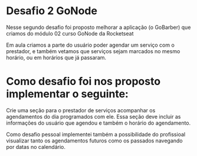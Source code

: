 
Desafio 2 GoNode
============

Nesse segundo desafio foi proposto melhorar a aplicação (o GoBarber) que criamos do módulo 02 curso GoNode da Rocketseat

Em aula criamos a parte do usuário poder agendar um serviço com o prestador, e também
vetamos que serviços sejam marcados no mesmo horário, ou em horários que já passaram.

Como desafio foi nos proposto implementar o seguinte:
=================

Crie uma seção para o prestador de serviços acompanhar os agendamentos do dia programados com ele.
Essa seção deve incluir as informações do usuário que agendou e
também o horário do agendamento.

Como desafio pessoal implementei também a possibilidade do profissioal visualizar tanto os agendamentos futuros como os passados navegando por datas no calendário.
